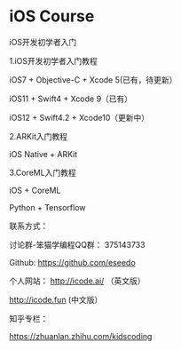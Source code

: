 iOS Course
==========

iOS开发初学者入门

1.iOS开发初学者入门教程

iOS7 + Objective-C + Xcode 5(已有，待更新）

iOS11 + Swift4 + Xcode 9（已有）

iOS12 + Swift4.2 + Xcode10（更新中）

2.ARKit入门教程

iOS Native + ARKit  

3.CoreML入门教程

iOS + CoreML 

Python + Tensorflow

联系方式：

讨论群-笨猫学编程QQ群：
375143733

Github:
https://github.com/eseedo

个人网站：
http://icode.ai/ （英文版）

http://icode.fun (中文版）

知乎专栏：

https://zhuanlan.zhihu.com/kidscoding



